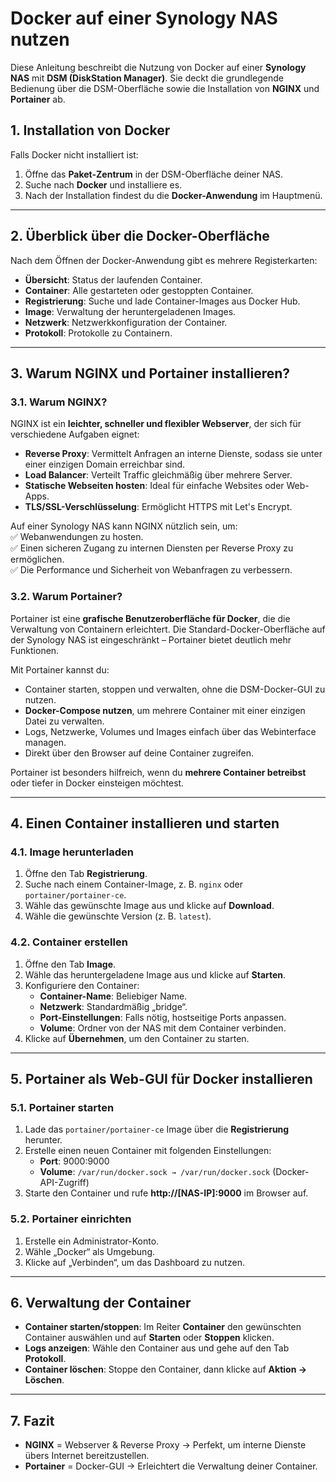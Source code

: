 # Docker auf einer Synology NAS nutzen

Diese Anleitung beschreibt die Nutzung von Docker auf einer **Synology NAS** mit **DSM (DiskStation Manager)**. Sie deckt die grundlegende Bedienung über die DSM-Oberfläche sowie die Installation von **NGINX** und **Portainer** ab.

## **1. Installation von Docker**
Falls Docker nicht installiert ist:
1. Öffne das **Paket-Zentrum** in der DSM-Oberfläche deiner NAS.
2. Suche nach **Docker** und installiere es.
3. Nach der Installation findest du die **Docker-Anwendung** im Hauptmenü.

---

## **2. Überblick über die Docker-Oberfläche**
Nach dem Öffnen der Docker-Anwendung gibt es mehrere Registerkarten:
- **Übersicht**: Status der laufenden Container.
- **Container**: Alle gestarteten oder gestoppten Container.
- **Registrierung**: Suche und lade Container-Images aus Docker Hub.
- **Image**: Verwaltung der heruntergeladenen Images.
- **Netzwerk**: Netzwerkkonfiguration der Container.
- **Protokoll**: Protokolle zu Containern.

---

## **3. Warum NGINX und Portainer installieren?**
### **3.1. Warum NGINX?**
NGINX ist ein **leichter, schneller und flexibler Webserver**, der sich für verschiedene Aufgaben eignet:
- **Reverse Proxy**: Vermittelt Anfragen an interne Dienste, sodass sie unter einer einzigen Domain erreichbar sind.
- **Load Balancer**: Verteilt Traffic gleichmäßig über mehrere Server.
- **Statische Webseiten hosten**: Ideal für einfache Websites oder Web-Apps.
- **TLS/SSL-Verschlüsselung**: Ermöglicht HTTPS mit Let's Encrypt.

Auf einer Synology NAS kann NGINX nützlich sein, um:  
✅ Webanwendungen zu hosten.  
✅ Einen sicheren Zugang zu internen Diensten per Reverse Proxy zu ermöglichen.  
✅ Die Performance und Sicherheit von Webanfragen zu verbessern.  

### **3.2. Warum Portainer?**
Portainer ist eine **grafische Benutzeroberfläche für Docker**, die die Verwaltung von Containern erleichtert. Die Standard-Docker-Oberfläche auf der Synology NAS ist eingeschränkt – Portainer bietet deutlich mehr Funktionen.

Mit Portainer kannst du:
- Container starten, stoppen und verwalten, ohne die DSM-Docker-GUI zu nutzen.
- **Docker-Compose nutzen**, um mehrere Container mit einer einzigen Datei zu verwalten.
- Logs, Netzwerke, Volumes und Images einfach über das Webinterface managen.
- Direkt über den Browser auf deine Container zugreifen.

Portainer ist besonders hilfreich, wenn du **mehrere Container betreibst** oder tiefer in Docker einsteigen möchtest.

---

## **4. Einen Container installieren und starten**
### **4.1. Image herunterladen**
1. Öffne den Tab **Registrierung**.
2. Suche nach einem Container-Image, z. B. `nginx` oder `portainer/portainer-ce`.
3. Wähle das gewünschte Image aus und klicke auf **Download**.
4. Wähle die gewünschte Version (z. B. `latest`).

### **4.2. Container erstellen**
1. Öffne den Tab **Image**.
2. Wähle das heruntergeladene Image aus und klicke auf **Starten**.
3. Konfiguriere den Container:
   - **Container-Name**: Beliebiger Name.
   - **Netzwerk**: Standardmäßig „bridge“.
   - **Port-Einstellungen**: Falls nötig, hostseitige Ports anpassen.
   - **Volume**: Ordner von der NAS mit dem Container verbinden.
4. Klicke auf **Übernehmen**, um den Container zu starten.

---

## **5. Portainer als Web-GUI für Docker installieren**
### **5.1. Portainer starten**
1. Lade das `portainer/portainer-ce` Image über die **Registrierung** herunter.
2. Erstelle einen neuen Container mit folgenden Einstellungen:
   - **Port**: 9000:9000
   - **Volume**: `/var/run/docker.sock → /var/run/docker.sock` (Docker-API-Zugriff)
3. Starte den Container und rufe **http://[NAS-IP]:9000** im Browser auf.

### **5.2. Portainer einrichten**
1. Erstelle ein Administrator-Konto.
2. Wähle „Docker“ als Umgebung.
3. Klicke auf „Verbinden“, um das Dashboard zu nutzen.

---

## **6. Verwaltung der Container**
- **Container starten/stoppen**: Im Reiter **Container** den gewünschten Container auswählen und auf **Starten** oder **Stoppen** klicken.
- **Logs anzeigen**: Wähle den Container aus und gehe auf den Tab **Protokoll**.
- **Container löschen**: Stoppe den Container, dann klicke auf **Aktion → Löschen**.

---

## **7. Fazit**
- **NGINX** = Webserver & Reverse Proxy → Perfekt, um interne Dienste übers Internet bereitzustellen.
- **Portainer** = Docker-GUI → Erleichtert die Verwaltung deiner Container.
